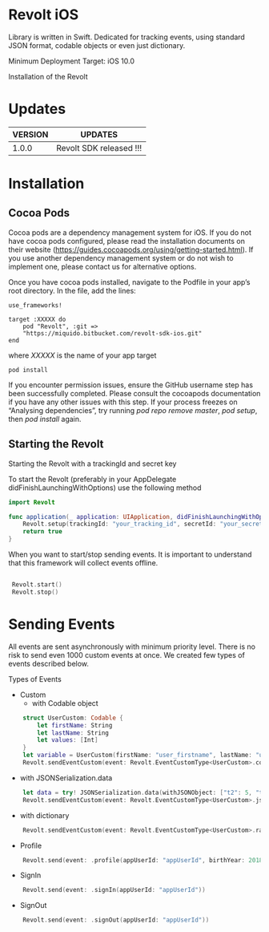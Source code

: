# Revolt iOS 

Library is written in Swift. Dedicated for tracking events, using standard JSON format, codable objects or even just dictionary. 

Minimum Deployment Target: iOS 10.0

Installation of the Revolt
# Updates


| VERSION | UPDATES |
|---|---|
| 1.0.0 | Revolt SDK released !!!


# Installation

## Cocoa Pods
Cocoa pods are a dependency management system for iOS. If you do not have cocoa pods configured, please read the installation documents on their website (https://guides.cocoapods.org/using/getting-started.html). If you use another dependency management system or do not wish to implement one, please contact us for alternative options.

Once you have cocoa pods installed, navigate to the Podfile in your app’s root directory. In the file, add the lines:

```
use_frameworks!

target :XXXXX do
    pod "Revolt", :git => 
    "https://miquido.bitbucket.com/revolt-sdk-ios.git"
end
```

where *XXXXX* is the name of your app target

```
pod install
```

If you encounter permission issues, ensure the GitHub username step has been successfully completed. Please consult the cocoapods documentation if you have any other issues with this step. If your process freezes on “Analysing dependencies”, try running *pod repo remove master*, *pod setup*, then *pod install* again.

## Starting the Revolt
Starting the Revolt with a trackingId and secret key

To start the Revolt (preferably in your AppDelegate didFinishLaunchingWithOptions) use the following method

```swift
import Revolt

func application(_ application: UIApplication, didFinishLaunchingWithOptions launchOptions: [UIApplicationLaunchOptionsKey: Any]?) -> Bool {
    Revolt.setup(trackingId: "your_tracking_id", secretId: "your_secret_id", serviceAddress: "your_service_address")
    return true
}
```

When you want to start/stop sending events. It is important to understand that this framework will collect events offline.

```swift

 Revolt.start()
 Revolt.stop()

```

# Sending Events
All events are sent asynchronously with minimum priority level. There is no risk to send even 1000 custom events at once. 
We created few types of events described below.

Types of Events

* Custom 
    - with Codable object
```swift
    struct UserCustom: Codable {
        let firstName: String
        let lastName: String
        let values: [Int]
    }
    let variable = UserCustom(firstName: "user_firstname", lastName: "user_lastname", values: [0, 1])
    Revolt.sendEventCustom(event: Revolt.EventCustomType<UserCustom>.codable(object: variable), name: "user.custom")

```
   - with JSONSerialization.data
```swift
    let data = try! JSONSerialization.data(withJSONObject: ["t2": 5, "t3": 5.21], options: .prettyPrinted)
    Revolt.sendEventCustom(event: Revolt.EventCustomType<UserCustom>.json(data: data), name: "user.custom")

```
   - with  dictionary
```swift
    Revolt.sendEventCustom(event: Revolt.EventCustomType<UserCustom>.raw(dictionary: ["parameter1": 1, "parameter2": "value2"]), name: "user.custom")

```

* Profile

```swift
    Revolt.send(event: .profile(appUserId: "appUserId", birthYear: 2018, gender: .male, country: "Poland", city: "Krakow"))

```

* SignIn

```swift
    Revolt.send(event: .signIn(appUserId: "appUserId"))
```

* SignOut

```swift
    Revolt.send(event: .signOut(appUserId: "appUserId"))
```
